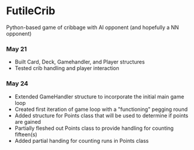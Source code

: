 # FutileCrib
Python-based game of cribbage with AI opponent (and hopefully a NN opponent)

### May 21
* Built Card, Deck, Gamehandler, and Player structures
* Tested crib handling and player interaction

### May 24
* Extended GameHandler structure to incorporate the initial main game loop
* Created first iteration of game loop with a "functioning" pegging round
* Added structure for Points class that will be used to determine if points are gained
* Partially fleshed out Points class to provide handling for counting fifteen(s)
* Added partial handing for counting runs in Points class